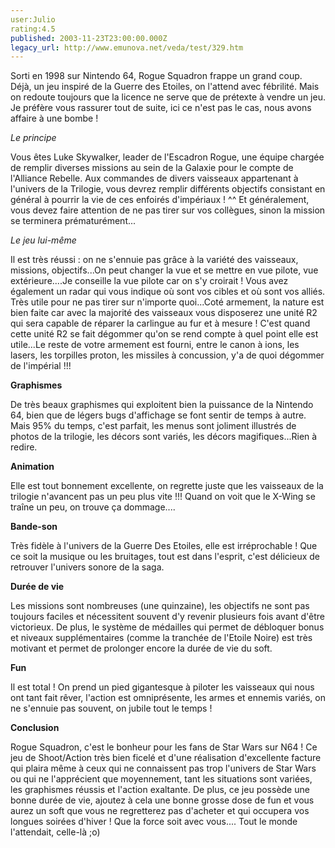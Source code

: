 ```yaml
---
user:Julio
rating:4.5
published: 2003-11-23T23:00:00.000Z
legacy_url: http://www.emunova.net/veda/test/329.htm
---
```

Sorti en 1998 sur Nintendo 64, Rogue Squadron frappe un grand coup. Déjà, un jeu inspiré de la Guerre des Etoiles, on l'attend avec fébrilité. Mais on redoute toujours que la licence ne serve que de prétexte à vendre un jeu. Je préfère vous rassurer tout de suite, ici ce n'est pas le cas, nous avons affaire à une bombe !  

  

_Le principe_  

  

Vous êtes Luke Skywalker, leader de l'Escadron Rogue, une équipe chargée de remplir diverses missions au sein de la Galaxie pour le compte de l'Alliance Rebelle. Aux commandes de divers vaisseaux appartenant à l'univers de la Trilogie, vous devrez remplir différents objectifs consistant en général à pourrir la vie de ces enfoirés d'impériaux ! ^^ Et généralement, vous devez faire attention de ne pas tirer sur vos collègues, sinon la mission se terminera prématurément...  

  

_Le jeu lui-même_  

  

Il est très réussi : on ne s'ennuie pas grâce à la variété des vaisseaux, missions, objectifs...On peut changer la vue et se mettre en vue pilote, vue extérieure....Je conseille la vue pilote car on s'y croirait ! Vous avez également un radar qui vous indique où sont vos cibles et où sont vos alliés. Très utile pour ne pas tirer sur n'importe quoi...Coté armement, la nature est bien faite car avec la majorité des vaisseaux vous disposerez une unité R2 qui sera capable de réparer la carlingue au fur et à mesure ! C'est quand cette unité R2 se fait dégommer qu'on se rend compte à quel point elle est utile...Le reste de votre armement est fourni, entre le canon à ions, les lasers, les torpilles proton, les missiles à concussion, y'a de quoi dégommer de l'impérial !!!  

  

  

  

**Graphismes**  

  

De très beaux graphismes qui exploitent bien la puissance de la Nintendo 64, bien que de légers bugs d'affichage se font sentir de temps à autre. Mais 95% du temps, c'est parfait, les menus sont joliment illustrés de photos de la trilogie, les décors sont variés, les décors magifiques...Rien à redire.   

  

**Animation**  

  

Elle est tout bonnement excellente, on regrette juste que les vaisseaux de la trilogie n'avancent pas un peu plus vite !!! Quand on voit que le X-Wing se traîne un peu, on trouve ça dommage....  

  

**Bande-son**  

  

Très fidèle à l'univers de la Guerre Des Etoiles, elle est irréprochable ! Que ce soit la musique ou les bruitages, tout est dans l'esprit, c'est délicieux de retrouver l'univers sonore de la saga.  

  

**Durée de vie**  

  

Les missions sont nombreuses (une quinzaine), les objectifs ne sont pas toujours faciles et nécessitent souvent d'y revenir plusieurs fois avant d'être victorieux. De plus, le système de médailles qui permet de débloquer bonus et niveaux supplémentaires (comme la tranchée de l'Etoile Noire) est très motivant et permet de prolonger encore la durée de vie du soft.  

  

**Fun**  

  

Il est total ! On prend un pied gigantesque à piloter les vaisseaux qui nous ont tant fait rêver, l'action est omniprésente, les armes et ennemis variés, on ne s'ennuie pas souvent, on jubile tout le temps !  

  

  

**Conclusion**  

  

Rogue Squadron, c'est le bonheur pour les fans de Star Wars sur N64 ! Ce jeu de Shoot/Action très bien ficelé et d'une réalisation d'excellente facture qui plaira même à ceux qui ne connaissent pas trop l'univers de Star Wars ou qui ne l'apprécient que moyennement, tant les situations sont variées, les graphismes réussis et l'action exaltante. De plus, ce jeu possède une bonne durée de vie, ajoutez à cela une bonne grosse dose de fun et vous aurez un soft que vous ne regretterez pas d'acheter et qui occupera vos longues soirées d'hiver ! Que la force soit avec vous.... Tout le monde l'attendait, celle-là ;o)